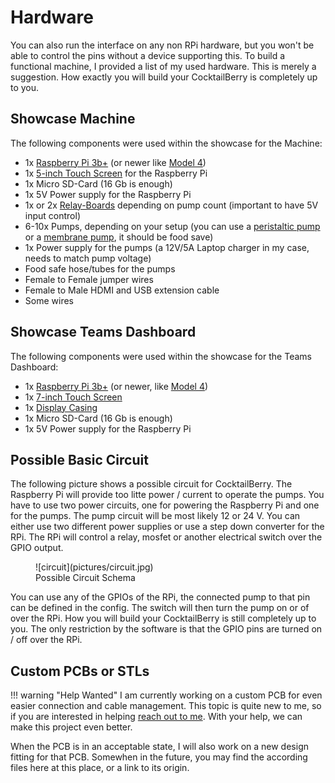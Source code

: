 # Hardware

You can also run the interface on any non RPi hardware, but you won't be able to control the pins without a device supporting this.
To build a functional machine, I provided a list of my used hardware.
This is merely a suggestion.
How exactly you will build your CocktailBerry is completely up to you.

## Showcase Machine

The following components were used within the showcase for the Machine:

- 1x [Raspberry Pi 3b+](http://www.amazon.de/dp/B00LPESRUK/) (or newer like [Model 4](https://www.amazon.de/gp/product/B07TD42S27))
- 1x [5-inch Touch Screen](http://www.amazon.de/dp/B071XT9Z7H/) for the Raspberry Pi
- 1x Micro SD-Card (16 Gb is enough)
- 1x 5V Power supply for the Raspberry Pi
- 1x or 2x [Relay-Boards](https://www.amazon.de/gp/product/B07MJF9Z4K) depending on pump count (important to have 5V input control)
- 6-10x Pumps, depending on your setup (you can use a [peristaltic pump](https://www.amazon.de/gp/product/B07YWGSH3C/) or a [membrane pump](http://www.amazon.de/dp/B07L1FB18S/), it should be food save)
- 1x Power supply for the pumps (a 12V/5A Laptop charger in my case, needs to match pump voltage)
- Food safe hose/tubes for the pumps
- Female to Female jumper wires
- Female to Male HDMI and USB extension cable
- Some wires

## Showcase Teams Dashboard

The following components were used within the showcase for the Teams Dashboard:

- 1x [Raspberry Pi 3b+](http://www.amazon.de/dp/B00LPESRUK/) (or newer, like [Model 4](https://www.amazon.de/gp/product/B07TD42S27))
- 1x [7-inch Touch Screen](http://www.amazon.de/dp/B014WKCFR4/)
- 1x [Display Casing](http://www.amazon.de/dp/B01GQFUWIC/)
- 1x Micro SD-Card (16 Gb is enough)
- 1x 5V Power supply for the Raspberry Pi

## Possible Basic Circuit

The following picture shows a possible circuit for CocktailBerry.
The Raspberry Pi will provide too litte power / current to operate the pumps.
You have to use two power circuits, one for powering the Raspberry Pi and one for the pumps.
The pump circuit will be most likely 12 or 24 V.
You can either use two different power supplies or use a step down converter for the RPi.
The RPi will control a relay, mosfet or another electrical switch over the GPIO output.

<figure markdown>
  ![circuit](pictures/circuit.jpg)
  <figcaption>Possible Circuit Schema</figcaption>
</figure>

You can use any of the GPIOs of the RPi, the connected pump to that pin can be defined in the config.
The switch will then turn the pump on or of over the RPi.
How you will build your CocktailBerry is still completely up to you.
The only restriction by the software is that the GPIO pins are turned on / off over the RPi.

## Custom PCBs or STLs

!!! warning "Help Wanted"
    I am currently working on a custom PCB for even easier connection and cable management.
    This topic is quite new to me, so if you are interested in helping [reach out to me](mailto:cocktailmakeraw@gmail.com).
    With your help, we can make this project even better.

When the PCB is in an acceptable state, I will also work on a new design fitting for that PCB.
Somewhen in the future, you may find the according files here at this place, or a link to its origin.